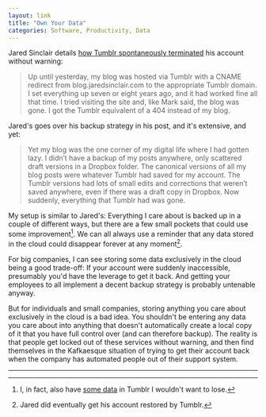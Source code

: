 ```yaml
---
layout: link
title: "Own Your Data"
categories: Software, Productivity, Data
---
```


Jared Sinclair details [how Tumblr spontaneously terminated](https://jaredsinclair.com/2019/04/07/jekyll-and-hyde.html) his account without warning:

> Up until yesterday, my blog was hosted via Tumblr with a CNAME redirect from blog.jaredsinclair.com to the appropriate Tumblr domain. I set everything up seven or eight years ago, and it had worked fine all that time. I tried visiting the site and, like Mark said, the blog was gone. I got the Tumblr equivalent of a 404 instead of my blog.

Jared's goes over his backup strategy in his post, and it's extensive, and yet:

> Yet my blog was the one corner of my digital life where I had gotten lazy. I didn’t have a backup of my posts anywhere, only scattered draft versions in a Dropbox folder. The canonical versions of all my blog posts were whatever Tumblr had saved for my account. The Tumblr versions had lots of small edits and corrections that weren’t saved anywhere, even if there was a draft copy in Dropbox. Now suddenly, everything that Tumblr had was gone.

My setup is similar to Jared's: Everything I care about is backed up in a couple of different ways, but there are a few small pockets that could use some improvement[^tumblr]. We can all always use a reminder that any data stored in the cloud could disappear forever at any moment[^data].

For big companies, I can see storing some data exclusively in the cloud being a good trade-off: If your account were suddenly inaccessible, presumably you'd have the leverage to get it back. And getting your employees to all implement a decent backup strategy is probably untenable anyway.

But for individuals and small companies, storing anything you care about exclusively in the cloud is a bad idea. You shouldn't be entering any data you care about into anything that doesn't automatically create a local copy of it that you have full control over (and can therefore backup). The reality is that people get locked out of these services without warning, and then find themselves in the Kafkaesque situation of trying to get their account back when the company has automated people out of their support system.

* * *

[^tumblr]: I, in fact, also have [some data](http://dirtpub.tumblr.com) in Tumblr I wouldn't want to lose.

[^data]: Jared did eventually get his account restored by Tumblr.
